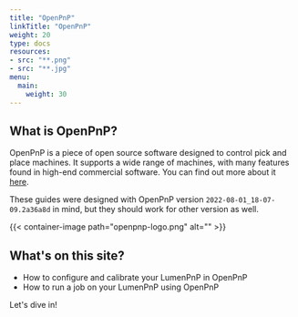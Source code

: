 ```yaml
---
title: "OpenPnP"
linkTitle: "OpenPnP"
weight: 20
type: docs
resources:
- src: "**.png"
- src: "**.jpg"
menu:
  main:
    weight: 30
---
```


## What is OpenPnP?

OpenPnP is a piece of open source software designed to control pick and place machines. It supports a wide range of machines, with many features found in high-end commercial software. You can find out more about it [here](https://openpnp.org/).

These guides were designed with OpenPnP version `2022-08-01_18-07-09.2a36a8d` in mind, but they should work for other version as well.

{{< container-image path="openpnp-logo.png" alt="" >}}

## What's on this site?

* How to configure and calibrate your LumenPnP in OpenPnP
* How to run a job on your LumenPnP using OpenPnP

Let's dive in!
